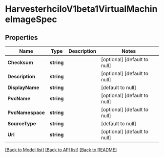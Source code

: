 # HarvesterhciIoV1beta1VirtualMachineImageSpec

## Properties
Name | Type | Description | Notes
------------ | ------------- | ------------- | -------------
**Checksum** | **string** |  | [optional] [default to null]
**Description** | **string** |  | [optional] [default to null]
**DisplayName** | **string** |  | [default to null]
**PvcName** | **string** |  | [optional] [default to null]
**PvcNamespace** | **string** |  | [optional] [default to null]
**SourceType** | **string** |  | [default to null]
**Url** | **string** |  | [optional] [default to null]

[[Back to Model list]](../README.md#documentation-for-models) [[Back to API list]](../README.md#documentation-for-api-endpoints) [[Back to README]](../README.md)



